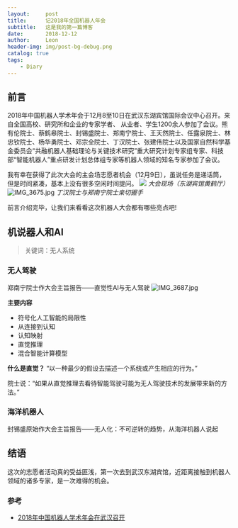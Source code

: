```yaml
---
layout:     post
title:      记2018年全国机器人年会
subtitle:   这是我的第一篇博客
date:       2018-12-12
author:     Leon
header-img: img/post-bg-debug.png
catalog: true
tags:
    - Diary
---
```


## 前言

2018年中国机器人学术年会于12月8至10日在武汉东湖宾馆国际会议中心召开。来自全国高校、研究所和企业的专家学者、 从业者、学生1200余人参加了会议。熊有伦院士、蔡鹤皋院士、封锡盛院士、郑南宁院士、王天然院士、任露泉院士、林忠钦院士、杨华勇院士、邓宗全院士、丁汉院士、张建伟院士以及国家自然科学基金委员会“共融机器人基础理论与关键技术研究”重大研究计划专家组专家、科技部“智能机器人”重点研发计划总体组专家等机器人领域的知名专家参加了会议。

我有幸在获得了此次大会的主会场志愿者机会（12月9日），虽说任务是递话筒，但是时间紧凑，基本上没有很多空闲时间提问。
![](http://mse.hust.edu.cn/__local/9/7C/31/D86B0BE57D766127A0E71908490_1F3562AC_A2C94.jpg)
*大会现场（东湖宾馆黄鹤厅）*
![IMG_3675.jpg](https://i.loli.net/2018/12/13/5c120270d1edf.jpg)
*丁汉院士与郑南宁院士亲切握手*

前言介绍完毕，让我们来看看这次机器人大会都有哪些亮点吧!

## 机说器人和AI

>关键词：无人系统　

### 无人驾驶

郑南宁院士作大会主旨报告——直觉性AI与无人驾驶
![IMG_3687.jpg](https://i.loli.net/2018/12/13/5c126d183a790.jpg)

**主要内容**
- 符号化人工智能的局限性
- 从连接到认知
- 认知映射
- 直觉推理
- 混合智能计算模型

**什么是直觉？**
“以一种最少的假设去描述一个系统或产生相应的行为。”

院士说：“如果从直觉推理去看待智能驾驶可能为无人驾驶技术的发展带来新的方法。”


### 海洋机器人

封锡盛原始作大会主旨报告——无人化：不可逆转的趋势，从海洋机器人说起

<!--- **Do Not Disturb（别吵我）**功能将关掉手机的视觉通知，在夜深人静想起她或梦见她的时候，来了邮件也不会亮屏刺破夜的静谧和黑暗
- Deliver Quietly（安静通知）则是将消息推送静默化、不显示在锁屏，也不出声，也不会在 app 右上角标红
- **Grouped Notifications（分组通知**）可以将某一类型的通知归组，微信群聊消息不再有轰炸的感觉
- **Reports（应用报告）**可以用周报告的形式，告诉用户用什么应用最多，哪个应用通知最多，每天起床第一个打开的是什么应用等等
- **App Limits（应用限制**）可以给某个应用规定使用时间，当然这不是强制性的，用户可以突破限制继续“吃鸡”
- **Allowances（零用钱？）** 是家长限制孩子使用应用的新特性 -->








## 结语
这次的志愿者活动真的受益匪浅，第一次去到武汉东湖宾馆，近距离接触到机器人领域的诸多专家，是一次难得的机会。

### 参考

- [2018年中国机器人学术年会在武汉召开](http://mse.hust.edu.cn/info/1100/10154.htm)

 


